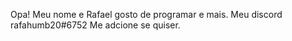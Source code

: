 Opa!
Meu nome e Rafael gosto de programar e mais.
Meu discord rafahumb20#6752
Me adcione se quiser.
